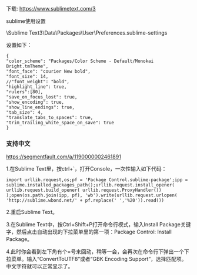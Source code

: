 下载: https://www.sublimetext.com/3

sublime使用设置

\Sublime Text3\Data\Packages\User\Preferences.sublime-settings

设置如下：

	{
	"color_scheme": "Packages/Color Scheme - Default/Monokai Bright.tmTheme",
	"font_face": "courier New bold",
	"font_size": 14,
	//"font_weight": "bold",
	"highlight_line": true,
	"rulers":[80],
	"save_on_focus_lost": true,
	"show_encoding": true,
	"show_line_endings": true,
	"tab_size": 4,
	"translate_tabs_to_spaces": true,
	"trim_trailing_white_space_on_save": true
	}

### 支持中文

https://segmentfault.com/a/1190000002461891

1.在Sublime Text里，按ctrl+`，打开Console，一次性输入如下代码：

```
import urllib.request,os;pf = 'Package Control.sublime-package';ipp = sublime.installed_packages_path();urllib.request.install_opener( urllib.request.build_opener( urllib.request.ProxyHandler()) );open(os.path.join(ipp, pf), 'wb').write(urllib.request.urlopen( 'http://sublime.wbond.net/' + pf.replace(' ','%20')).read())
```

2.重启Sublime Text。

3.在Sublime Text中，按Ctrl+Shift+P打开命令行模式，输入Install Package关键字，然后点击自动出现的下拉菜单里的第一项：Package Control: Install Package。

4.此时你会看到左下角有个=号来回动，稍等一会，会再次在命令行下弹出一个下拉菜单。输入“ConvertToUTF8”或者“GBK Encoding Support”，选择匹配项。中文字符就可以正常显示了。

